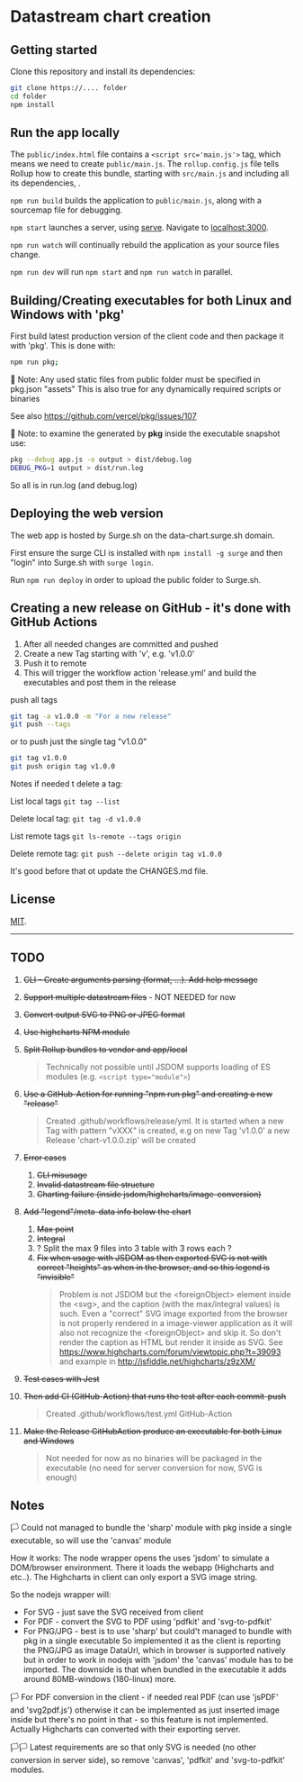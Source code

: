 # Datastream chart creation

## Getting started

Clone this repository and install its dependencies:

```bash
git clone https://.... folder
cd folder
npm install
```

## Run the app locally

The `public/index.html` file contains a `<script src='main.js'>` tag, which means we need to create `public/main.js`. The `rollup.config.js` file tells Rollup how to create this bundle, starting with `src/main.js` and including all its dependencies, .

`npm run build` builds the application to `public/main.js`, along with a sourcemap file for debugging.

`npm start` launches a server, using [serve](https://github.com/zeit/serve). Navigate to [localhost:3000](http://localhost:3000).

`npm run watch` will continually rebuild the application as your source files change.

`npm run dev` will run `npm start` and `npm run watch` in parallel.

## Building/Creating executables for both Linux and Windows with 'pkg'

First build latest production version of the client code and then package it with 'pkg'.
This is done with:

```bash
npm run pkg;
```

🚩️ Note: Any used static files from public folder must be specified in pkg.json "assets"
This is also true for any dynamically required scripts or binaries

See also https://github.com/vercel/pkg/issues/107

🚩️ Note: to examine the generated by **pkg** inside the executable snapshot use:
­

```bash
pkg --debug app.js -o output > dist/debug.log
DEBUG_PKG=1 output > dist/run.log
```

So all is in run.log (and debug.log)

## Deploying the web version

The web app is hosted by Surge.sh on the data-chart.surge.sh domain.

First ensure the surge CLI is installed with ```npm install -g surge``` and then "login" into Surge.sh with ```surge login```.

Run ```npm run deploy``` in order to upload the public folder to Surge.sh.

## Creating a new release on GitHub - it's done with GitHub Actions

1. After all needed changes are committed and pushed
1. Create a new Tag starting with 'v', e.g. 'v1.0.0'
1. Push it to remote
1. This will trigger the workflow action 'release.yml' and build the executables and post them in the release

push all tags

```bash
git tag -a v1.0.0 -m "For a new release"
git push --tags
```

or to push just the single tag "v1.0.0"

```bash
git tag v1.0.0
git push origin tag v1.0.0 
```

Notes if needed t delete a tag:

List local tags ```git tag --list```

Delete local tag:  ```git tag -d v1.0.0```

List remote tags ```git ls-remote --tags origin```

Delete remote tag: ```git push --delete origin tag v1.0.0```

It's good before that ot update the CHANGES.md file.

## License

[MIT](LICENSE).

---

## TODO

1. ~~CLI - Create arguments parsing (format, ...). Add help message~~
1. ~~Support multiple datastream files~~ - NOT NEEDED for now
1. ~~Convert output SVG to PNG or JPEG format~~
1. ~~Use highcharts NPM module~~
1. ~~Split Rollup bundles to vendor and app/local~~
    > Technically not possible until JSDOM supports loading of ES modules (e.g. ```<script type="module">```)
1. ~~Use a GitHub-Action for running "npm run pkg" and creating a new "release"~~
    > Created .github/workflows/release/yml.
    It is started when a new Tag with pattern "vXXX" is created, e.g on new Tag 'v1.0.0' a new Release 'chart-v1.0.0.zip' will be created
1. ~~Error cases~~
    1. ~~CLI misusage~~
    1. ~~Invalid datastream file structure~~
    1. ~~Charting failure (inside jsdom/highcharts/image-conversion)~~
1. ~~Add "legend"/meta-data info below the chart~~
    1. ~~Max point~~
    1. ~~Integral~~
    1. ? Split the max 9 files into 3 table with 3 rows each ?
    1. ~~Fix when usage with JSDOM as then exported SVG is not with correct "heights" as when in the browser, and so this legend is "invisible"~~
        > Problem is not JSDOM but the \<foreignObject\> element inside the \<svg>, and the caption (with the max/integral values) is such.
        Even a "correct" SVG image exported from the browser is not properly rendered in a image-viewer application as it will also not recognize the \<foreignObject\> and skip it.
        So don't render the caption as HTML but render it inside as SVG.
        See https://www.highcharts.com/forum/viewtopic.php?t=39093 and example in
        http://jsfiddle.net/highcharts/z9zXM/

1. ~~Test cases with Jest~~
1. ~~Then add CI (GitHub-Action) that runs the test after each commit-push~~
    > Created .github/workflows/test.yml GitHub-Action

1. ~~Make the Release GitHubAction produce an executable for both Linux and Windows~~
    > Not needed for now as no binaries will be packaged in the executable (no need for server conversion for now, SVG is enough)

## Notes

🏳 Could not managed to bundle the 'sharp' module with pkg inside a single executable, so will use the 'canvas' module

How it works:
The node wrapper opens the uses 'jsdom' to simulate a DOM/browser environment.
There it loads the webapp (Highcharts and etc..).
The Highcharts in client can only export a SVG image string.

So the nodejs wrapper will:

- For SVG - just save the SVG received from client
- For PDF - convert the SVG to PDF using 'pdfkit' and 'svg-to-pdfkit'
- For PNG/JPG - best is to use 'sharp' but could't managed to bundle with pkg in a single executable
   So implemented it as the client is reporting the PNG/JPG as image DataUrl, which in browser is supported natively but in order to work in nodejs with 'jsdom' the 'canvas' module has to be imported. The downside is that when bundled in the executable it adds around 80MB-windows (180-linux) more.

🏳 For PDF conversion in the client - if needed real PDF (can use 'jsPDF' and 'svg2pdf.js') otherwise it can be implemented as just inserted image inside but there's no point in that - so this feature is not implemented. Actually Highcharts can converted with their exporting server.

🏳🏳 Latest requirements are so that only SVG is needed (no other conversion in server side), so remove 'canvas', 'pdfkit' and 'svg-to-pdfkit' modules.
